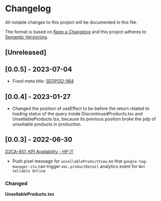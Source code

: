 # Changelog

All notable changes to this project will be documented in this file.

The format is based on [Keep a Changelog](http://keepachangelog.com/en/1.0.0/)
and this project adheres to [Semantic Versioning](http://semver.org/spec/v2.0.0.html).

## [Unreleased]

## [0.0.5] - 2023-07-04
- Fixed meta title:
[SEOPOD-964](https://whirlpoolgtm.atlassian.net/browse/SEOPOD-964)

## [0.0.4] - 2023-01-27

- Changed the position of useEffect to be before the return related to loading status of the query inside DiscontinuedProducts.tsx and UnsellableProducts.tsx, because its previous position broke the pdp of unsellable products in production.

## [0.0.3] - 2022-06-30
[D2CA-851: KPI Availability - HP IT](https://whirlpoolgtm.atlassian.net/browse/D2CA-851)
- Push pixel message for `unsellableProductView` so that `google-tag-manager-ita` can trigger `eec.productDetail` analytics event for `Not Sellable Online`

### Changed
**UnsellableProducts.tsx**